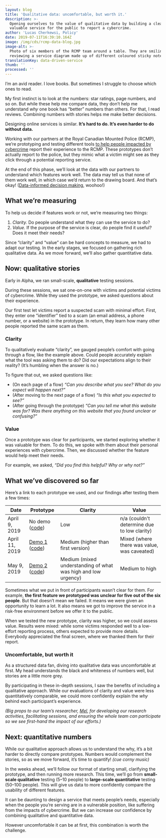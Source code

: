 ```yaml
---
layout: blog
title: 'Qualitative data: uncomfortable, but worth it.'
description: >-
  Opening ourselves to the value of qualitative data by building a clear and
  valuable service for the public to report a cybercrime. 
author: 'Lucas Cherkewsi, Policy'
date: 2019-07-11T16:39:10.164Z
image: /img/cds/rcmp-data-blog.jpg
image-alt: >-
  Photo of six members of the RCMP team around a table. They are smiling and
  reviewing a service diagram made up of different coloured sticky notes.
translationKey: data-driven-service
thumb: ''
processed: ''
---
```

I’m an avid reader. I love books. But sometimes I struggle to choose which ones to read. 

My first instinct is to look at the numbers: star ratings, page numbers, and so on. But while these help me compare data, they don’t help me understand _why_ one book has “better” numbers than others. For that, I read reviews. Combining numbers with stories helps me make better decisions.

Designing online services is similar. **It’s hard to do. It’s even harder to do without data.**

Working with our partners at the Royal Canadian Mounted Police (RCMP), we’re prototyping and testing different tools [to help people impacted by cybercrime](https://digital.canada.ca/2019/05/06/understanding-the-human-needs-of-people-impacted-by-cybercrime/) report their experience to the RCMP. These prototypes don’t actually report to the police, but they mimic what a victim might see as they click through a potential reporting service.

At the end of this phase, we’ll look at the data with our partners to understand which features work well. The data may tell us that none of them work well, in which case we’d return to the drawing board. And that’s okay! ([Data-informed decision making](https://digital.canada.ca/2019/06/13/developing-an-evaluation-framework-for-product-and-service-delivery/), woohoo!)

## What we’re measuring

To help us decide if features work or not, we’re measuring two things:

1. _Clarity._ Do people understand what they can use the service to do?
2. _Value._ If the purpose of the service is clear, do people find it useful? Does it meet their needs?

Since “clarity” and “value” can be hard concepts to measure, we had to adapt our testing. In the early stages, we focused on gathering rich qualitative data. As we move forward, we’ll also gather quantitative data.

## Now: qualitative stories

Early in Alpha, we ran small-scale, **qualitative** testing sessions.

During these sessions, we sat one-on-one with victims and potential victims of cybercrime. While they used the prototype, we asked questions about their experience.

Our first test let victims report a suspected scam with minimal effort. First, they enter one “identifier” tied to a scam (an email address, a phone number, or a website) in the prototype. In return, they learn how many other people reported the same scam as them.

### Clarity

To qualitatively evaluate “clarity”, we gauged people’s comfort with going through a flow, like the example above. Could people accurately explain what the tool was asking them to do? Did our expectations align to their reality? (It’s humbling when the answer is no.)

To figure that out, we asked questions like:

* (On each page of a flow) _“Can you describe what you see? What do you expect will happen next?”_
* (After moving to the next page of a flow) _“Is this what you expected to see?”_
* (After going through the prototype) _“Can you tell me what this website was for? Was there anything on this website that you found unclear or confusing?”_

### Value

Once a prototype was clear for participants, we started exploring whether it was valuable for them. To do this, we spoke with them about their personal experiences with cybercrime. Then, we discussed whether the feature would help meet their needs.

For example, we asked, _“Did you find this helpful? Why or why not?”_

## What we’ve discovered so far

Here’s a link to each prototype we used, and our findings after testing them a few times:

|Date|Prototype|Clarity|Value|
|--- |--- |--- |--- |
|April 9, 2019|No demo ([code](https://github.com/cds-snc/report-a-cybercrime/releases/tag/v0.2.1-alpha))|Low|n/a (couldn't determine due to low clarity)|
|April 11, 2019|[Demo 1](https://rac-concept-1.herokuapp.com/) ([code](https://github.com/cds-snc/report-a-cybercrime/releases/tag/v0.2.2-alpha))|Medium (higher than first version)|Mixed (where there was value, was caveated)|
|May 9, 2019|[Demo 2](https://rac-concept-2.herokuapp.com/) ([code](https://github.com/cds-snc/report-a-cybercrime/releases/tag/V0.3.1-alpha))|Medium (mixed understanding of what was high and low urgency)|Medium to high|


Sometimes what we put in front of participants wasn’t clear for them. For example, **the first feature we prototyped was unclear for five out of the six people**. But that doesn’t mean we failed. It means we were given an opportunity to learn a lot. It also means we got to improve the service in a risk-free environment before we offer it to the public.

When we tested the new prototype, clarity was higher, so we could assess value. Results were mixed: while some victims responded well to a low-effort reporting process, others expected to provide more details. Everybody appreciated the final screen, where we thanked them for their report.

### Uncomfortable, but worth it

As a structured data fan, diving into qualitative data was uncomfortable at first. My head understands the black and whiteness of numbers well, but stories are a little more grey. 

By participating in these in-depth sessions, I saw the benefits of including a qualitative approach. While our evaluations of clarity and value were less quantitatively comparable, we could more confidently explain the _why_ behind each participant’s experience.

_(Big props to our team’s researcher, [Mel](https://twitter.com/melbanyard), for developing our research activities, facilitating sessions, and ensuring the whole team can participate so we see first-hand the impact of our efforts.)_

## Next: quantitative numbers

While our qualitative approach allows us to understand the why, it’s a bit harder to directly compare prototypes. Numbers would complement the stories, so as we move forward, it’s time to quantify! _(cue corny music)_

In the weeks ahead, we’ll follow our format of starting small, clarifying the prototype, and then running more research. This time, we’ll go from **small-scale qualitative** testing (5–10 people) to **large-scale quantitative** testing (50–100 people). This will give us data to more confidently compare the usability of different features.

It can be daunting to design a service that meets people’s needs, especially when the people you’re serving are in a vulnerable position, like suffering from the impacts of cybercrime. But we can increase our confidence by combining qualitative and quantitative data.

However uncomfortable it can be at first, this combination is worth the challenge.
